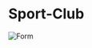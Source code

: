 # Sport-Club
![Form](https://github.com/francjohny/Sport-Club/blob/master/Screen%20Shot%202016-08-09%20at%209.08.06%20PM.png)
